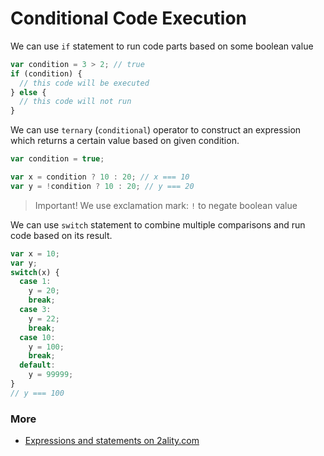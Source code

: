# Conditional Code Execution

We can use `if` statement to run code parts based on some boolean value

```JavaScript
var condition = 3 > 2; // true
if (condition) {
  // this code will be executed
} else {
  // this code will not run
}
```

We can use `ternary` (`conditional`) operator to construct an expression
which returns a certain value based on given condition.

```JavaScript
var condition = true;

var x = condition ? 10 : 20; // x === 10
var y = !condition ? 10 : 20; // y === 20
```

> Important!
> We use exclamation mark: `!` to negate boolean value

We can use `switch` statement to combine multiple comparisons
 and run code based on its result.

```JavaScript
var x = 10;
var y;
switch(x) {
  case 1:
    y = 20;
    break;
  case 3:
    y = 22;
    break;
  case 10:
    y = 100;
    break;
  default:
    y = 99999;
}
// y === 100
```

### More

- [Expressions and statements on 2ality.com](http://www.2ality.com/2012/09/expressions-vs-statements.html)